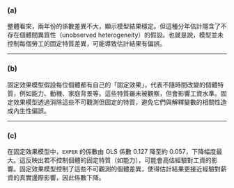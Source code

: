 ### (a)

整體看來，兩年份的係數差異不大，顯示模型結果穩定。但這種分年估計隱含了不存在個體間異質性（unobserved heterogeneity）的假設。也就是說，模型並未控制每個勞工的固定特質差異，可能導致估計結果有偏誤。

---

### (b)

固定效果模型假設每位個體都有自己的「固定效果」，代表不隨時間改變的個體特質，例如能力、動機、家庭背景等。這些特質雖未被觀察，但會影響工資水準。固定效果模型透過消除這些不可觀測但固定的特質，避免它們與解釋變數的相關性造成內生性偏誤。

---

### (c)

在固定效果模型中，`EXPER` 的係數由 OLS 係數 0.127 降至約 0.057，下降幅度最大。這反映出若不控制個體的固定特質（如能力），可能會高估經驗對工資的影響。固定效果模型控制了這些不可觀測的個體差異，使得估計結果更接近經驗對薪資的真實邊際影響，因此係數下降。
